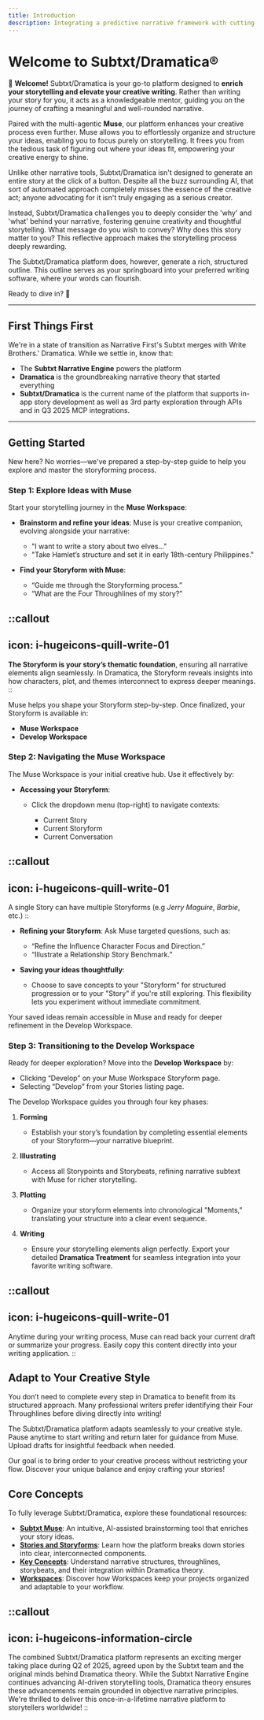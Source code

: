 ```yaml
---
title: Introduction
description: Integrating a predictive narrative framework with cutting-edge artificial intelligence
---
```


# Welcome to Subtxt/Dramatica®

👋 **Welcome!** Subtxt/Dramatica is your go-to platform designed to **enrich your storytelling and elevate your creative writing**. Rather than writing your story for you, it acts as a knowledgeable mentor, guiding you on the journey of crafting a meaningful and well-rounded narrative.

Paired with the multi-agentic **Muse**, our platform enhances your creative process even further. Muse allows you to effortlessly organize and structure your ideas, enabling you to focus purely on storytelling. It frees you from the tedious task of figuring out where your ideas fit, empowering your creative energy to shine.

Unlike other narrative tools, Subtxt/Dramatica isn't designed to generate an entire story at the click of a button. Despite all the buzz surrounding AI, that sort of automated approach completely misses the essence of the creative act; anyone advocating for it isn't truly engaging as a serious creator. 

Instead, Subtxt/Dramatica challenges you to deeply consider the 'why' and 'what' behind your narrative, fostering genuine creativity and thoughtful storytelling. What message do you wish to convey? Why does this story matter to you? This reflective approach makes the storytelling process deeply rewarding.

The Subtxt/Dramatica platform does, however, generate a rich, structured outline. This outline serves as your springboard into your preferred writing software, where your words can flourish.

Ready to dive in? 🚀

---

## First Things First

We're in a state of transition as Narrative First's Subtxt merges with Write Brothers.' Dramatica. While we settle in, know that:

- The **Subtxt Narrative Engine** powers the platform
- **Dramatica** is the groundbreaking narrative theory that started everything
- **Subtxt/Dramatica** is the current name of the platform that supports in-app story development as well as 3rd party exploration through APIs and in Q3 2025 MCP integrations.

---

## Getting Started

New here? No worries—we've prepared a step-by-step guide to help you explore and master the storyforming process.

### Step 1: Explore Ideas with Muse

Start your storytelling journey in the **Muse Workspace**:

* **Brainstorm and refine your ideas**: Muse is your creative companion, evolving alongside your narrative:

  * "I want to write a story about two elves..."
  * "Take Hamlet’s structure and set it in early 18th-century Philippines."

* **Find your Storyform with Muse**:

  * “Guide me through the Storyforming process.”
  * “What are the Four Throughlines of my story?”

::callout
---
icon: i-hugeicons-quill-write-01
---
**The Storyform is your story’s thematic foundation**, ensuring all narrative elements align seamlessly. In Dramatica, the Storyform reveals insights into how characters, plot, and themes interconnect to express deeper meanings.
::

Muse helps you shape your Storyform step-by-step. Once finalized, your Storyform is available in:

* **Muse Workspace**
* **Develop Workspace**

### Step 2: Navigating the Muse Workspace

The Muse Workspace is your initial creative hub. Use it effectively by:

* **Accessing your Storyform**:

  * Click the dropdown menu (top-right) to navigate contexts:

    * Current Story
    * Current Storyform
    * Current Conversation

::callout
---
icon: i-hugeicons-quill-write-01
---
A single Story can have multiple Storyforms (e.g _Jerry Maguire_, _Barbie_, etc.)
::

* **Refining your Storyform**: Ask Muse targeted questions, such as:

  * “Refine the Influence Character Focus and Direction.”
  * “Illustrate a Relationship Story Benchmark.”

* **Saving your ideas thoughtfully**:

  * Choose to save concepts to your "Storyform" for structured progression or to your "Story" if you're still exploring. This flexibility lets you experiment without immediate commitment.

Your saved ideas remain accessible in Muse and ready for deeper refinement in the Develop Workspace.

### Step 3: Transitioning to the Develop Workspace

Ready for deeper exploration? Move into the **Develop Workspace** by:

* Clicking “Develop” on your Muse Workspace Storyform page.
* Selecting “Develop” from your Stories listing page.

The Develop Workspace guides you through four key phases:

1. **Forming**

   * Establish your story’s foundation by completing essential elements of your Storyform—your narrative blueprint.

2. **Illustrating**

   * Access all Storypoints and Storybeats, refining narrative subtext with Muse for richer storytelling.

3. **Plotting**

   * Organize your storyform elements into chronological "Moments," translating your structure into a clear event sequence.

4. **Writing**

   * Ensure your storytelling elements align perfectly. Export your detailed **Dramatica Treatment** for seamless integration into your favorite writing software.

::callout
---
icon: i-hugeicons-quill-write-01
---
Anytime during your writing process, Muse can read back your current draft or summarize your progress. Easily copy this content directly into your writing application.
::

## Adapt to Your Creative Style

You don’t need to complete every step in Dramatica to benefit from its structured approach. Many professional writers prefer identifying their Four Throughlines before diving directly into writing!

The Subtxt/Dramatica platform adapts seamlessly to your creative style. Pause anytime to start writing and return later for guidance from Muse. Upload drafts for insightful feedback when needed.

Our goal is to bring order to your creative process without restricting your flow. Discover your unique balance and enjoy crafting your stories!

## Core Concepts

To fully leverage Subtxt/Dramatica, explore these foundational resources:

* [**Subtxt Muse**](/getting-started/subtxt-muse): An intuitive, AI-assisted brainstorming tool that enriches your story ideas.
* [**Stories and Storyforms**](/getting-started/stories-and-storyforms): Learn how the platform breaks down stories into clear, interconnected components.
* [**Key Concepts**](/getting-started/key-concepts): Understand narrative structures, throughlines, storybeats, and their integration within Dramatica theory.
* [**Workspaces**](/getting-started/workspaces): Discover how Workspaces keep your projects organized and adaptable to your workflow.

::callout
---
icon: i-hugeicons-information-circle
---
The combined Subtxt/Dramatica platform represents an exciting merger taking place during Q2 of 2025, agreed upon by the Subtxt team and the original minds behind Dramatica theory. While the Subtxt Narrative Engine continues advancing AI-driven storytelling tools, Dramatica theory ensures these advancements remain grounded in objective narrative principles. We're thrilled to deliver this once-in-a-lifetime narrative platform to storytellers worldwide!
::

